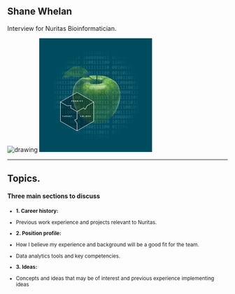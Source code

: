 ## Shane Whelan
Interview for Nuritas Bioinformatician.

<!-- ![test](/public/img/carragh_lake.jpg) -->

<img src="https://azcdn.discovery.pgsitecore.com/en-us/-/media/Olay_PathFinder/Images/Callouts/Brand_Experience_promos/Desktop/DT_BE_Landing_Aminopeptides_HeaderImage.jpg?h=310&la=en-US&w=500&v=1-201802281215" alt="drawing" width="420px"/> <img src="/public/img/Nuritas.png" alt="drawing" width="258px"/>

---

## Topics.

#### Three main sections to discuss

<small>

- **1. Career history:** 
 - Previous work experience and projects relevant to Nuritas. <!-- .element: class="fragment" -->

- **2. Position profile:**
 - How I believe my experience and background will be a good fit for the team. <!-- .element: class="fragment" -->
 - Data analytics tools and key competencies. <!-- .element: class="fragment" -->
- **3. Ideas:** 

 - Concepts and ideas that may be of interest and previous experience implementing ideas <!-- .element: class="fragment" -->

</small>

